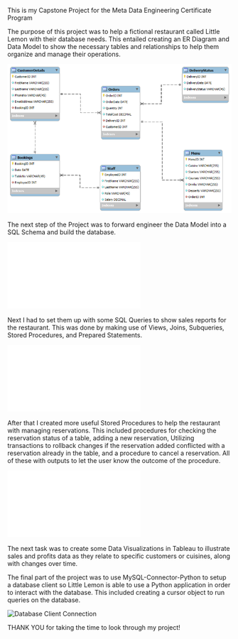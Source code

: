 This is my Capstone Project for the Meta Data Engineering Certificate Program

The purpose of this project was to help a fictional restaurant called Little Lemon with their database needs.
This entailed creating an ER Diagram and Data Model to show the necessary tables and relationships to help them organize and manage their operations.

 ![Data Model](LittleLemonDM.png)

The next step of the Project was to forward engineer the Data Model into a SQL Schema and build the database.

![Forward Engineer Code](LittleLemonDB_ForwardEngineer.sql)

Next I had to set them up with some SQL Queries to show sales reports for the restaurant. This was done by making use of Views, Joins, Subqueries, Stored Procedures, and Prepared Statements.

![Sales Reports Code](Sales-Reports.sql)

After that I created more useful Stored Procedures to help the restaurant with managing reservations. This included procedures for checking the reservation status of a table, adding a new reservation, Utilizing transactions to rollback changes if the reservation added conflicted with a reservation already in the table, and a procedure to cancel a reservation. All of these with outputs to let the user know the outcome of the procedure.

![Table Reservation Code](Table-Bookings.sql)

The next task was to create some Data Visualizations in Tableau to illustrate sales and profits data as they relate to specific customers or cuisines, along with changes over time.



The final part of the project was to use MySQL-Connector-Python to setup a database client so Little Lemon is able to use a Python application in order to interact with the database. This included creating a cursor object to run queries on the database.

![Database Client Connection](MySQL-Python-Database-Client-Setup.ipynb)

THANK YOU for taking the time to look through my project!
